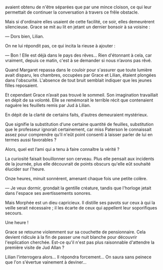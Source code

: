 avaient obtenu de n'être séparées que par une mince cloison, ce qui leur
permettait de continuer la conversation à travers ce frêle obstacle.

Mais si d'ordinaire elles usaient de cette facilité, ce soir, elles demeurèrent silencieuse. Grace se mit au lit en jetant un dernier bonsoir à sa voisine :

— Dors bien, Lilian.

On ne lui répondit pas, ce qui incita la rieuse à ajouter :

— Bon ! Elle est déjà dans le pays des rêves... Rien d'étonnant à cela,
car vraiment, depuis ce matin, c'est à se demander si nous n’avons pas
rêvé.

Quand Margaret repassa dans le couloir pour s'assurer que toute lumière
avait disparu, les chambres, occupées par Grace et Lilian, étaient plongées
dans l'obscurité. L'absence de tout bruit semblait indiquer que les jeunes
filles reposaient.

Et cependant Grace n’avait pas trouvé le sommeil. Son imagination
travaillait en dépit de sa volonté. Elle se remémorait le terrible récit que contenaient naguère les feuillets remis par Jud à Lilian.

En dépit de la clarté de certains faits, d‘autres demeuraient mystérieux.

Que signifie la substitution d‘une certaine quantité de feuilles,
substitution que le professeur ignorait certainement, car miss Paterson le connaissait assez pour comprendre qu’il n'eût point consenti à laisser parler de lui en termes aussi favorables ?

Alors, quel est l’ami qui a tenu à faire connaître la vérité ?

La curiosité faisait bouillonner son cerveau. Plus elle pensait aux incidents
de la journée, plus elle découvrait de points obscurs qu'elle eût souhaité
élucider sur l'heure.

Onze heures, minuit sonnèrent, amenant chaque fois une petite colère.

— Je veux dormir, grondait la gentille créature, tandis que l'horloge jetait
dans l'espace ses avertissements sonores.

Mais Morphée est un dieu capricieux. Il distille ses pavots sur ceux à qui
la veille serait nécessaire ; il les écarte de ceux qui appellent leur soporifiques secours.

Une heure !

Grace se retourne violemment sur sa couchette de pensionnaire. Cela devient
ridicule à la fin de passer une nuit blanche pour découvrir l'explication
cherchée. Est-ce qu'il n'est pas plus raisonnable d'attendre la première
visite de Jud Allan ?

Lilian l'interrogera alors... Il répondra forcement... On saura sans peinece que l'on s'évertue vainement à deviner...
